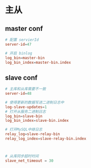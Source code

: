 # 主从

## master conf

```conf
# 配置 servierId
server-id=47

# 开启 binlog
log_bin=master-bin
log_bin_index=master-bin.index
```

## slave conf

```conf
# 主库和从库需要不一致
server-id=48

# 使得更新的数据写进二进制日志中
log-slave-updates=1
# 打开从服务二进制日志
log_bin=slave-bin
log_bin_index=slave-bin.index

# 打开MySQL中继日志
relay_log=slave-relay-bin
relay_log_index=slave-relay-bin.index



# 从库同步超时时间
slave_net_timeout = 30
```
